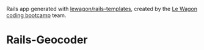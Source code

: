 Rails app generated with [lewagon/rails-templates](https://github.com/lewagon/rails-templates), created by the [Le Wagon coding bootcamp](https://www.lewagon.com) team.
# Rails-Geocoder
